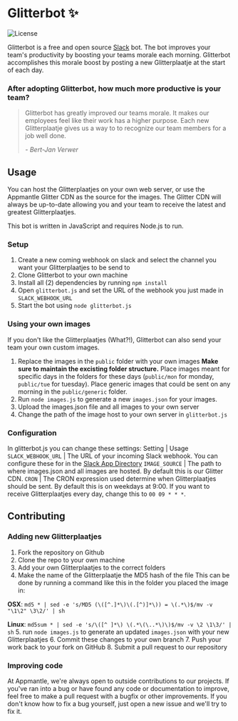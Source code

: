 # Glitterbot ✨
![License](https://img.shields.io/github/license/appmantle/glitterbot.svg)

Glitterbot is a free and open source [Slack](http://slack.com) bot. The bot improves your team's productivity by boosting your teams morale each morning. Glitterbot accomplishes this morale boost by posting a new Glitterplaatje at the start of each day.

### After adopting Glitterbot, how much more productive is your team?

> Glitterbot has greatly improved our teams morale. It makes our employees feel like their work has a higher purpose. Each new Glitterplaatje gives us a way to to recognize our team members for a job well done.
>
> _- Bert-Jan Verwer_

## Usage
You can host the Glitterplaatjes on your own web server, or use the Appmantle Glitter CDN as the source for the images. The Glitter CDN will always be up-to-date allowing you and your team to receive the latest and greatest Glitterplaatjes.

This bot is written in JavaScript and requires Node.js to run.

### Setup
1. Create a new coming webhook on slack and select the channel you want your Glitterplaatjes to be send to
2. Clone Glitterbot to your own machine
3. Install all (2) dependencies by running `npm install`
3. Open `glitterbot.js` and set the URL of the webhook you just made in `SLACK_WEBHOOK_URL`
4. Start the bot using `node glitterbot.js`


### Using your own images
If you don't like the Glitterplaatjes (What?!), Glitterbot can also send your team your own custom images. 

1. Replace the images in the `public` folder with your own images
  **Make sure to maintain the excisting folder structure.** Place images meant for specific days in the folders for these days (`public/mon` for monday, `public/tue` for tuesday). Place generic images that could be sent on any morning in the `public/generic` folder.
2. Run `node images.js` to generate a new `images.json` for your images.
3. Upload the images.json file and all images to your own server
4. Change the path of the image host to your own server in `glitterbot.js`

### Configuration
In glitterbot.js you can change these settings:
Setting | Usage
`SLACK_WEBHOOK_URL` | The URL of your incoming Slack webhook. You can configure these for in the [Slack App Directory](slack.com/apps/manage/custom-integrations)
`IMAGE_SOURCE` | The path to where images.json and all images are hosted. By default this is our Glitter CDN.
`CRON` | The CRON expression used determine when Glitterplaatjes should be sent. By default this is on weekdays at 9:00. If you want to receive Glitterplaatjes every day, change this to `00 09 * * *`.

## Contributing
### Adding new Glitterplaatjes
1. Fork the repository on Github
2. Clone the repo to your own machine
3. Add your own Glitterplaatjes to the correct folders
4. Make the name of the Glitterplaatje the MD5 hash of the file
  This can be done by running a command like this in the folder you placed the image in:

  **OSX**: ```md5 * | sed -e 's/MD5 (\([^.]*\)\(.[^)]*\)) = \(.*\)$/mv -v "\1\2" \3\2/' | sh```

  **Linux**: ```md5sum * | sed -e 's/\([^ ]*\) \(.*\(\..*\)\)$/mv -v \2 \1\3/' | sh```
5. run `node images.js` to generate an updated `images.json` with your new Glitterplaatjes
6. Commit these changes to your own branch
7. Push your work back to your fork on GitHub
8. Submit a pull request to our repository

### Improving code
At Appmantle, we're always open to outside contributions to our projects. If you've ran into a bug or have found any code or documentation to improve, feel free to make a pull request with a bugfix or other improvements. If you don't know how to fix a bug yourself, just open a new issue and we'll try to fix it.